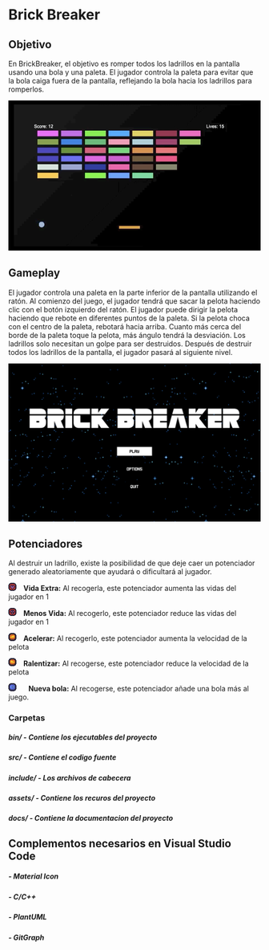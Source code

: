 # Brick Breaker

## Objetivo

En BrickBreaker, el objetivo es romper todos los ladrillos en la pantalla usando una bola y una paleta. El jugador controla la paleta para evitar que la bola caiga fuera de la pantalla, reflejando la bola hacia los ladrillos para romperlos.


![Gameplay GIF](assets/imagenes/brick_breaker.gif)

## Gameplay

El jugador controla una paleta en la parte inferior de la pantalla utilizando el ratón. Al comienzo del juego, el jugador tendrá que sacar la pelota haciendo clic con el botón izquierdo del ratón. El jugador puede dirigir la pelota haciendo que rebote en diferentes puntos de la paleta. Si la pelota choca con el centro de la paleta, rebotará hacia arriba. Cuanto más cerca del borde de la paleta toque la pelota, más ángulo tendrá la desviación. Los ladrillos solo necesitan un golpe para ser destruidos. Después de destruir todos los ladrillos de la pantalla, el jugador pasará al siguiente nivel.

<img src="assets/imagenes/main-menu.png" width=640></image>

## Potenciadores

Al destruir un ladrillo, existe la posibilidad de que deje caer un potenciador generado aleatoriamente que ayudará o dificultará al jugador.

<img style="padding-right: 10px" src="./assets/imagenes/extra-life.png"></image> **Vida Extra:** Al recogerla, este potenciador aumenta las vidas del jugador en 1

<img style="padding-right: 10px" src="assets/imagenes/lose-life.png"></image> **Menos Vida:** Al recogerlo, este potenciador reduce las vidas del jugador en 1

<img style="padding-right: 10px" src="assets/imagenes/speed-up.png"></image> **Acelerar:** Al recogerlo, este potenciador aumenta la velocidad de la pelota

<img style="padding-right: 10px" src="assets/imagenes/slow-down.png"></image> **Ralentizar:**  Al recogerse, este potenciador reduce la velocidad de la pelota

<img style="padding-right: 20px" src="assets/imagenes/new-ball.png"></image> **Nueva bola:** Al recogerse, este potenciador añade una bola más al juego.


### Carpetas

##### bin/ - Contiene los ejecutables del proyecto
##### src/ - Contiene el codigo fuente
##### include/ - Los archivos de cabecera 
##### assets/ - Contiene los recuros del proyecto
##### docs/ - Contiene la documentacion del proyecto

## Complementos necesarios en Visual Studio Code

##### - Material Icon
##### - C/C++
##### - PlantUML
##### - GitGraph
